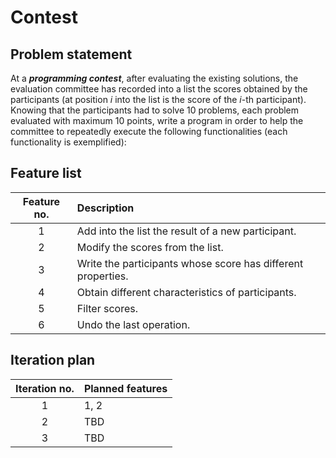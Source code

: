 # Contest

## Problem statement
At a ***programming contest***, after evaluating the existing solutions, the evaluation committee has
recorded into a list the scores obtained by the participants (at position *i* into the list is the score of the
*i*-th participant). Knowing that the participants had to solve 10 problems, each problem evaluated
with maximum 10 points, write a program in order to help the committee to repeatedly execute the
following functionalities (each functionality is exemplified):

## Feature list

Feature no.   | Description
:------------:|:------------------------------------------------------------
1             | Add into the list the result of a new participant.
2             | Modify the scores from the list.
3             | Write the participants whose score has different properties.
4             | Obtain different characteristics of participants.
5             | Filter scores.
6             | Undo the last operation.

## Iteration plan

Iteration no. | Planned features
:------------:|:----------------
1             | 1, 2
2             | TBD
3             | TBD

